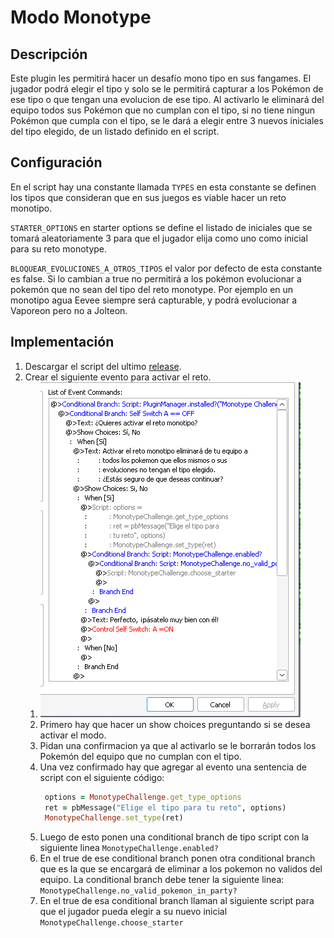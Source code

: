 # Modo Monotype

## Descripción

Este plugin les permitirá hacer un desafío mono tipo en sus fangames. El jugador podrá elegir el tipo y solo se le permitirá capturar a los Pokémon de ese tipo o que tengan una evolucion de ese tipo. Al activarlo le eliminará del equipo todos sus Pokémon que no cumplan con el tipo, si no tiene ningun Pokémon que cumpla con el tipo, se le dará a elegir entre 3 nuevos iniciales del tipo elegido, de un listado definido en el script.

## Configuración

En el script hay una constante llamada `TYPES` en esta constante se definen los tipos que consideran que en sus juegos es viable hacer un reto monotipo.

`STARTER_OPTIONS` en starter options se define el listado de iniciales que se tomará aleatoriamente 3 para que el jugador elija como uno como inicial para su reto monotype.

`BLOQUEAR_EVOLUCIONES_A_OTROS_TIPOS` el valor por defecto de esta constante es false. Si lo cambian a true no permitirá a los pokémon evolucionar a pokemón que no sean del tipo del reto monotype. Por ejemplo en un monotipo agua Eevee siempre será capturable, y podrá evolucionar a Vaporeon pero no a Jolteon.

## Implementación

1. Descargar el script del ultimo [release](https://github.com/Pokemon-Fan-Games/Modo-Monotype/releases/latest).
2. Crear el siguiente evento para activar el reto.
   1. ![imagen evento](/assets/evento1.png)
   2. Primero hay que hacer un show choices preguntando si se desea activar el modo.
   3. Pidan una confirmacion ya que al activarlo se le borrarán todos los Pokemón del equipo que no cumplan con el tipo.
   4. Una vez confirmado hay que agregar al evento una sentencia de script con el siguiente código:
      ```ruby
       options = MonotypeChallenge.get_type_options
       ret = pbMessage("Elige el tipo para tu reto", options)
       MonotypeChallenge.set_type(ret)
      ```
   5. Luego de esto ponen una conditional branch de tipo script con la siguiente linea `MonotypeChallenge.enabled?`
   6. En el true de ese conditional branch ponen otra conditional branch que es la que se encargará de eliminar a los pokemon no validos del equipo. La conditional branch debe tener la siguiente linea: `MonotypeChallenge.no_valid_pokemon_in_party?`
   7. En el true de esa conditional branch llaman al siguiente script para que el jugador pueda elegir a su nuevo inicial `MonotypeChallenge.choose_starter`